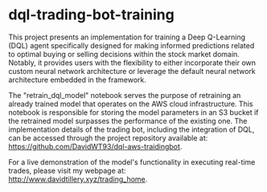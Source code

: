 # dql-trading-bot-training

This project presents an implementation for training a Deep Q-Learning (DQL) agent specifically designed for making informed predictions related to 
optimal buying or selling decisions within the stock market domain. Notably, it provides users with the flexibility to either incorporate their own
custom neural network architecture or leverage the default neural network architecture embedded in the framework.

The "retrain_dql_model" notebook serves the purpose of retraining an already trained model that operates on the AWS cloud infrastructure. 
This notebook is responsible for storing the model parameters in an S3 bucket if the retrained model surpasses the performance of the existing one.
The implementation details of the trading bot, including the integration of DQL, can be accessed through the 
project repository available at: https://github.com/DavidWT93/dql-aws-traidingbot.

For a live demonstration of the model's functionality in executing real-time trades, please visit my webpage at: http://www.davidtillery.xyz/trading_home.
